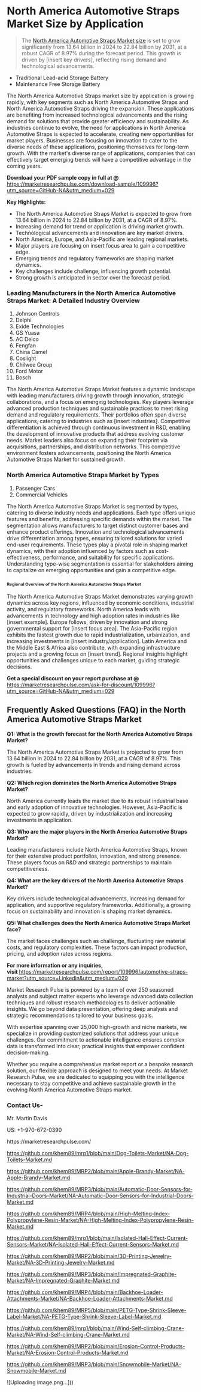 <h1>North America Automotive Straps Market&nbsp;Size by Application</h1><blockquote><p>The <a href="https://marketresearchpulse.com/download-sample/109996?utm_source=GitHub-NA&amp;utm_medium=029">North America Automotive Straps Market size</a> is set to grow significantly from 13.64 billion in 2024 to 22.84 billion by 2031, at a robust CAGR of 8.97% during the forecast period. This growth is driven by [insert key drivers], reflecting rising demand and technological advancements.</p></blockquote><ul><li> Traditional Lead-acid Storage Battery<li> Maintenance Free Storage Battery</li></ul><p>The North America Automotive Straps market size by application is growing rapidly, with key segments such as North America Automotive Straps and North America Automotive Straps driving the expansion. These applications are benefiting from increased technological advancements and the rising demand for solutions that provide greater efficiency and sustainability. As industries continue to evolve, the need for applications in North America Automotive Straps is expected to accelerate, creating new opportunities for market players. Businesses are focusing on innovation to cater to the diverse needs of these applications, positioning themselves for long-term growth. With the market's diverse range of applications, companies that can effectively target emerging trends will have a competitive advantage in the coming years.</p><p><strong>Download your PDF sample copy in full at @ </strong><a href="https://marketresearchpulse.com/download-sample/109996?utm_source=GitHub-NA&amp;utm_medium=029">https://marketresearchpulse.com/download-sample/109996?utm_source=GitHub-NA&amp;utm_medium=029</a></p><p><strong>Key Highlights: </strong></p><ul><li>The North America Automotive Straps Market is expected to grow from 13.64 billion in 2024 to 22.84 billion by 2031, at a CAGR of 8.97%.</li><li>Increasing demand for trend or application is driving market growth.</li><li>Technological advancements and innovation are key market drivers.</li><li>North America, Europe, and Asia-Pacific are leading regional markets.</li><li>Major players are focusing on insert focus area to gain a competitive edge.</li><li>Emerging trends and regulatory frameworks are shaping market dynamics.</li><li>Key challenges include challenge, influencing growth potential.</li><li>Strong growth is anticipated in sector over the forecast period.</li></ul><h3>Leading Manufacturers in the North America Automotive Straps Market: A Detailed Industry Overview</h3><ol><li> Johnson Controls</li><li>Delphi</li><li>Exide Technologies</li><li>GS Yuasa</li><li>AC Delco</li><li>Fengfan</li><li>China Camel</li><li>Coslight</li><li>Chilwee Group</li><li>Ford Motor</li><li>Bosch</li></ol><div class="flex max-w-full flex-col flex-grow"><div class="min-h-8 text-message flex w-full flex-col items-end gap-2 whitespace-normal break-words [.text-message+&amp;]:mt-5" dir="auto" data-message-author-role="assistant" data-message-id="fd8432e4-4910-450d-b182-61b7bfb0a01f" data-message-model-slug="gpt-4o"><div class="flex w-full flex-col gap-1 empty:hidden first:pt-[3px]"><div class="markdown prose w-full break-words dark:prose-invert light"><p>The North America Automotive Straps Market features a dynamic landscape with leading manufacturers driving growth through innovation, strategic collaborations, and a focus on emerging technologies. Key players leverage advanced production techniques and sustainable practices to meet rising demand and regulatory requirements. Their portfolios often span diverse applications, catering to industries such as [insert industries]. Competitive differentiation is achieved through continuous investment in R&amp;D, enabling the development of innovative products that address evolving customer needs. Market leaders also focus on expanding their footprint via acquisitions, partnerships, and distribution networks. This competitive environment fosters advancements, positioning the North America Automotive Straps Market for sustained growth.</p></div></div></div></div><h3>North America Automotive Straps Market by Types</h3><ol><li> Passenger Cars<li> Commercial Vehicles</li></ol><div class="flex max-w-full flex-col flex-grow"><div class="min-h-8 text-message flex w-full flex-col items-end gap-2 whitespace-normal break-words [.text-message+&amp;]:mt-5" dir="auto" data-message-author-role="assistant" data-message-id="084470be-0bb7-4664-bddf-5156b4f41249" data-message-model-slug="gpt-4o-mini"><div class="flex w-full flex-col gap-1 empty:hidden first:pt-[3px]"><div class="markdown prose w-full break-words dark:prose-invert light"><p>The North America Automotive Straps Market is segmented by types, catering to diverse industry needs and applications. Each type offers unique features and benefits, addressing specific demands within the market. The segmentation allows manufacturers to target distinct customer bases and enhance product offerings. Innovation and technological advancements drive differentiation among types, ensuring tailored solutions for varied end-user requirements. These types play a pivotal role in shaping market dynamics, with their adoption influenced by factors such as cost-effectiveness, performance, and suitability for specific applications. Understanding type-wise segmentation is essential for stakeholders aiming to capitalize on emerging opportunities and gain a competitive edge.</p></div></div></div></div><h3><span style="font-size: 11px;">Regional Overview of the North America Automotive Straps Market</span></h3><div class="flex max-w-full flex-col flex-grow"><div class="min-h-8 text-message flex w-full flex-col items-end gap-2 whitespace-normal break-words [.text-message+&amp;]:mt-5" dir="auto" data-message-author-role="assistant" data-message-id="e9038762-ce64-4e30-91c9-9bd413514231" data-message-model-slug="gpt-4o-mini"><div class="flex w-full flex-col gap-1 empty:hidden first:pt-[3px]"><div class="markdown prose w-full break-words dark:prose-invert light"><p>The North America Automotive Straps Market demonstrates varying growth dynamics across key regions, influenced by economic conditions, industrial activity, and regulatory frameworks. North America leads with advancements in technology and high adoption rates in industries like [insert example]. Europe follows, driven by innovation and strong governmental support for [insert focus area]. The Asia-Pacific region exhibits the fastest growth due to rapid industrialization, urbanization, and increasing investments in [insert industry/application]. Latin America and the Middle East &amp; Africa also contribute, with expanding infrastructure projects and a growing focus on [insert trend]. Regional insights highlight opportunities and challenges unique to each market, guiding strategic decisions.</p></div></div></div></div><p><strong>Get a special discount on your report purchase at @ </strong><a href="https://marketresearchpulse.com/ask-for-discount/109996?utm_source=GitHub-NA&amp;utm_medium=029">https://marketresearchpulse.com/ask-for-discount/109996?utm_source=GitHub-NA&amp;utm_medium=029</a></p><h2>Frequently Asked Questions (FAQ) in the North America Automotive Straps Market</h2><p><strong>Q1: What is the growth forecast for the North America Automotive Straps Market?</strong></p><p>The North America Automotive Straps Market is projected to grow from 13.64 billion in 2024 to 22.84 billion by 2031, at a CAGR of 8.97%. This growth is fueled by advancements in trends and rising demand across industries.</p><p><strong>Q2: Which region dominates the North America Automotive Straps Market?</strong></p><p>North America currently leads the market due to its robust industrial base and early adoption of innovative technologies. However, Asia-Pacific is expected to grow rapidly, driven by industrialization and increasing investments in application.</p><p><strong>Q3: Who are the major players in the North America Automotive Straps Market?</strong></p><p>Leading manufacturers include North America Automotive Straps, known for their extensive product portfolios, innovation, and strong presence. These players focus on R&amp;D and strategic partnerships to maintain competitiveness.</p><p><strong>Q4: What are the key drivers of the North America Automotive Straps Market?</strong></p><p>Key drivers include technological advancements, increasing demand for application, and supportive regulatory frameworks. Additionally, a growing focus on sustainability and innovation is shaping market dynamics.</p><p><strong>Q5: What challenges does the North America Automotive Straps Market face?</strong></p><p>The market faces challenges such as challenge, fluctuating raw material costs, and regulatory complexities. These factors can impact production, pricing, and adoption rates across regions.</p><p><strong>For more information or any inquiries, visit&nbsp;</strong><a href="https://marketresearchpulse.com/report/109996/automotive-straps-market?utm_source=Linkedin&utm_medium=029">https://marketresearchpulse.com/report/109996/automotive-straps-market?utm_source=Linkedin&utm_medium=029</a></p><p>Market Research Pulse is powered by a team of over 250 seasoned analysts and subject matter experts who leverage advanced data collection techniques and robust research methodologies to deliver actionable insights. We go beyond data presentation, offering deep analysis and strategic recommendations tailored to your business goals.</p><p>With expertise spanning over 25,000 high-growth and niche markets, we specialize in providing customized solutions that address your unique challenges. Our commitment to actionable intelligence ensures complex data is transformed into clear, practical insights that empower confident decision-making.</p><p>Whether you require a comprehensive market report or a bespoke research solution, our flexible approach is designed to meet your needs. At Market Research Pulse, we are dedicated to equipping you with the intelligence necessary to stay competitive and achieve sustainable growth in the evolving North America Automotive Straps market.</p><h3><strong>Contact Us-</strong></h3><p>Mr. Martin Davis</p><p>US: +1-970-672-0390</p><p>https://marketresearchpulse.com/</p><p><a href="https://github.com/khem89/mrp1/blob/main/Dog-Toilets-Market/NA-Dog-Toilets-Market.md">https://github.com/khem89/mrp1/blob/main/Dog-Toilets-Market/NA-Dog-Toilets-Market.md</a></p><p><a href="https://github.com/khem89/MRP2/blob/main/Apple-Brandy-Market/NA-Apple-Brandy-Market.md">https://github.com/khem89/MRP2/blob/main/Apple-Brandy-Market/NA-Apple-Brandy-Market.md</a></p><p><a href="https://github.com/khem89/MRP3/blob/main/Automatic-Door-Sensors-for-Industrial-Doors-Market/NA-Automatic-Door-Sensors-for-Industrial-Doors-Market.md">https://github.com/khem89/MRP3/blob/main/Automatic-Door-Sensors-for-Industrial-Doors-Market/NA-Automatic-Door-Sensors-for-Industrial-Doors-Market.md</a></p><p><a href="https://github.com/khem89/MRP4/blob/main/High-Melting-Index-Polypropylene-Resin-Market/NA-High-Melting-Index-Polypropylene-Resin-Market.md">https://github.com/khem89/MRP4/blob/main/High-Melting-Index-Polypropylene-Resin-Market/NA-High-Melting-Index-Polypropylene-Resin-Market.md</a></p><p><a href="https://github.com/khem89/mrp1/blob/main/Isolated-Hall-Effect-Current-Sensors-Market/NA-Isolated-Hall-Effect-Current-Sensors-Market.md">https://github.com/khem89/mrp1/blob/main/Isolated-Hall-Effect-Current-Sensors-Market/NA-Isolated-Hall-Effect-Current-Sensors-Market.md</a></p><p><a href="https://github.com/khem89/MRP2/blob/main/3D-Printing-Jewelry-Market/NA-3D-Printing-Jewelry-Market.md">https://github.com/khem89/MRP2/blob/main/3D-Printing-Jewelry-Market/NA-3D-Printing-Jewelry-Market.md</a></p><p><a href="https://github.com/khem89/MRP3/blob/main/Impregnated-Graphite-Market/NA-Impregnated-Graphite-Market.md">https://github.com/khem89/MRP3/blob/main/Impregnated-Graphite-Market/NA-Impregnated-Graphite-Market.md</a></p><p><a href="https://github.com/khem89/MRP4/blob/main/Backhoe-Loader-Attachments-Market/NA-Backhoe-Loader-Attachments-Market.md">https://github.com/khem89/MRP4/blob/main/Backhoe-Loader-Attachments-Market/NA-Backhoe-Loader-Attachments-Market.md</a></p><p><a href="https://github.com/khem89/MRP5/blob/main/PETG-Type-Shrink-Sleeve-Label-Market/NA-PETG-Type-Shrink-Sleeve-Label-Market.md">https://github.com/khem89/MRP5/blob/main/PETG-Type-Shrink-Sleeve-Label-Market/NA-PETG-Type-Shrink-Sleeve-Label-Market.md</a></p><p><a href="https://github.com/khem89/mrp1/blob/main/Wind-Self-climbing-Crane-Market/NA-Wind-Self-climbing-Crane-Market.md">https://github.com/khem89/mrp1/blob/main/Wind-Self-climbing-Crane-Market/NA-Wind-Self-climbing-Crane-Market.md</a></p><p><a href="https://github.com/khem89/MRP2/blob/main/Erosion-Control-Products-Market/NA-Erosion-Control-Products-Market.md">https://github.com/khem89/MRP2/blob/main/Erosion-Control-Products-Market/NA-Erosion-Control-Products-Market.md</a></p><p><a href="https://github.com/khem89/MRP3/blob/main/Snowmobile-Market/NA-Snowmobile-Market.md">https://github.com/khem89/MRP3/blob/main/Snowmobile-Market/NA-Snowmobile-Market.md</a></p>
![Uploading image.png…]()
